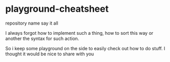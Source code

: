 # playground-cheatsheet
repository name say it all

I always forgot how to implement such a thing, 
how to sort this way or another
the syntax for such action.

So i keep some playground on the side to easily check out how to do stuff. I thought it would be nice to share with you
